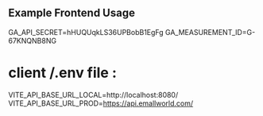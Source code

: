 ## Example Frontend Usage
GA_API_SECRET=hHUQUqkLS36UPBobB1EgFg
GA_MEASUREMENT_ID=G-67KNQNB8NG


# client /.env file :

VITE_API_BASE_URL_LOCAL=http://localhost:8080/
VITE_API_BASE_URL_PROD=https://api.emallworld.com/

